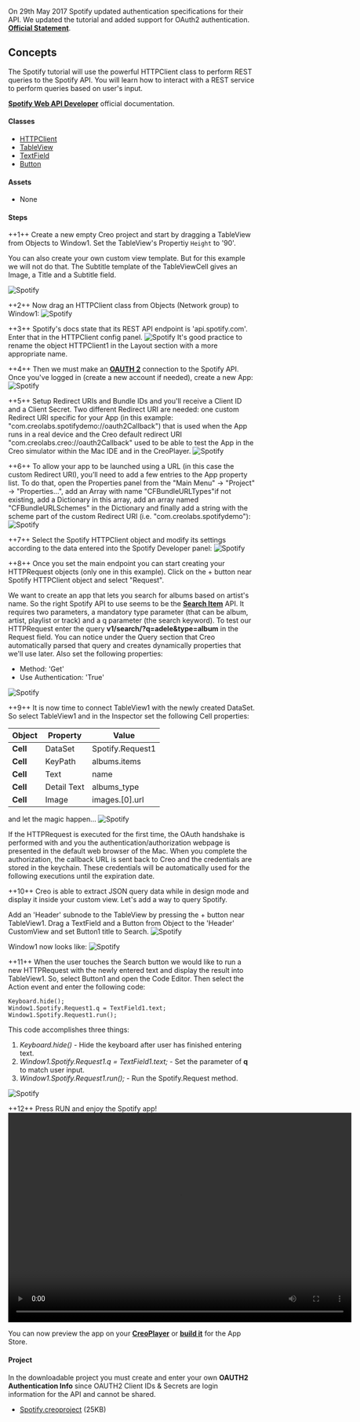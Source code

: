 On 29th May 2017 Spotify updated authentication specifications for their API. We updated the tutorial and added support for OAuth2 authentication.
 **[Official Statement](https://developer.spotify.com/news-stories/2017/01/27/removing-unauthenticated-calls-to-the-web-api/)**.

## Concepts
The Spotify tutorial will use the powerful HTTPClient class to perform REST queries to the Spotify API. You will learn how to interact with a REST service to perform queries based on user's input.

 **[Spotify Web API Developer](https://developer.spotify.com/web-api/)** official documentation.

#### Classes
* [HTTPClient](../classes/HTTPClient.md)
* [TableView](../classes/TableView.md)
* [TextField](../classes/TextField.md)
* [Button](../classes/Button.md)

#### Assets
* None

#### Steps
++1++ Create a new empty Creo project and start by dragging a TableView from Objects to Window1.
Set the TableView's Propertiy `Height` to '90'.

You can also create your own custom view template. But for this example we will not do that. The Subtitle template of the TableViewCell gives an Image, a Title and a Subtitle field.

![Spotify](../images/tutorials/spotify-2-1.png)

++2++ Now drag an HTTPClient class from Objects (Network group) to Window1:
![Spotify](../images/tutorials/spotify-2-2.png)

++3++ Spotify's docs state that its REST API endpoint is 'api.spotify.com'. Enter that in the HTTPClient config panel.
![Spotify](../images/tutorials/spotify-2-3.png)
It's good practice to rename the object HTTPClient1 in the Layout section with a more appropriate name.

++4++ Then we must make an **[OAUTH 2](https://developer.spotify.com)** connection to the Spotify API. Once you've logged in (create a new account if needed), create a new App:
![Spotify](../images/tutorials/spotify-10.png)

++5++ Setup Redirect URIs and Bundle IDs and you'll receive a Client ID and a Client Secret. Two different Redirect URI are needed: one custom Redirect URI specific for your App (in this example: "com.creolabs.spotifydemo://oauth2Callback") that is used when the App runs in a real device and the Creo default redirect URI "com.creolabs.creo://oauth2Callback" used to be able to test the App in the Creo simulator within the Mac IDE and in the CreoPlayer.
![Spotify](../images/tutorials/spotify-11.png)

++6++ To allow your app to be launched using a URL (in this case the custom Redirect URI), you’ll need to add a few entries to the App property list. To do that, open the Properties panel from the "Main Menu" -> "Project" -> "Properties...", add an Array with name "CFBundleURLTypes"if not existing, add a Dictionary in this array, add an array named "CFBundleURLSchemes" in the Dictionary and finally add a string with the scheme part of the custom Redirect URI (i.e. "com.creolabs.spotifydemo"):
![Spotify](../images/tutorials/spotify-2-4.png)

++7++ Select the Spotify HTTPClient object and modify its settings according to the data entered into the Spotify Developer panel:
![Spotify](../images/tutorials/spotify-2-5.png)

++8++ Once you set the main endpoint you can start creating your HTTPRequest objects (only one in this example). Click on the + button near Spotify HTTPClient object and select "Request".

We want to create an app that lets you search for albums based on artist's name. So the right Spotify API to use seems to be the **[Search Item](https://developer.spotify.com/web-api/search-item/)** API. It requires two parameters, a mandatory type parameter (that can be album, artist, playlist or track) and a q parameter (the search keyword). To test our HTTPRequest enter the query **v1/search/?q=adele&type=album** in the Request field. You can notice under the Query section that Creo automatically parsed that query and creates dynamically properties that we'll use later.
Also set the following properties:
* Method: 'Get'
* Use Authentication: 'True'

![Spotify](../images/tutorials/spotify-2-6.png)

++9++ It is now time to connect TableView1 with the newly created DataSet. So select TableView1 and in the Inspector set the following Cell properties:

| Object | Property | Value |
| ---------- | --------- | --------- |
| **Cell** | DataSet | Spotify.Request1 |
| **Cell** | KeyPath | albums.items |
| **Cell** | Text | name |
| **Cell** | Detail Text | albums_type |
| **Cell** | Image | images.[0].url |

and let the magic happen...
![Spotify](../images/tutorials/spotify-2-7.png)

If the HTTPRequest is executed for the first time, the OAuth handshake is performed with and you the authentication/authorization webpage is presented in the default web browser of the Mac. When you complete the authorization, the callback URL is sent back to Creo and the credentials are stored in the keychain. These credentials will be automatically used for the following executions until the expiration date.


++10++  Creo is able to extract JSON query data while in design mode and display it inside your custom view. Let's add a way to query Spotify.

Add an 'Header' subnode to the TableView by pressing the + button near TableView1. Drag a TextField and a Button from Object to the 'Header' CustomView and set Button1 title to Search.
![Spotify](../images/tutorials/spotify-2-8.png)

Window1 now looks like:
![Spotify](../images/tutorials/spotify-2-9.png)

++11++ When the user touches the Search button we would like to run a new HTTPRequest with the newly entered text and display the result into TableView1. So, select Button1 and open the Code Editor. Then select the Action event and enter the following code:
```
Keyboard.hide();
Window1.Spotify.Request1.q = TextField1.text;
Window1.Spotify.Request1.run();
```

This code accomplishes three things:
1. *Keyboard.hide()* - Hide the keyboard after user has finished entering text.
2. *Window1.Spotify.Request1.q = TextField1.text;* - Set the parameter of **q** to match user input.
3. *Window1.Spotify.Request1.run();* - Run the Spotify.Request method.

![Spotify](../images/tutorials/spotify-2-10.png)

++12++ Press RUN and enjoy the Spotify app!
<video class="creovideo" width="700" height="427" autoplay loop controls>
<source src="../images/tutorials/spotify-2-run.m4v)" type="video/mp4">
</video>

You can now preview the app on your **[CreoPlayer](../creo/creoplayer.md)** or **[build it](../creo/build-your-app.md)** for the App Store.

#### Project
In the downloadable project you must create and enter your own **OAUTH2 Authentication Info** since OAUTH2 Client IDs & Secrets are login information for the API and cannot be shared.
* [Spotify.creoproject]({{github_raw_link}}/assets/spotify2.zip) (25KB)

